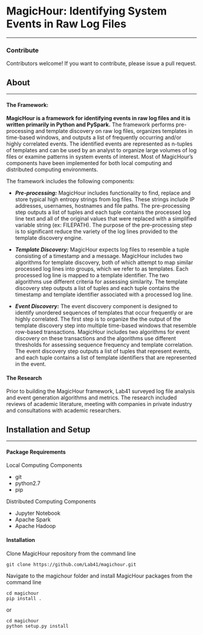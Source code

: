 # MagicHour: Identifying System Events in Raw Log Files 
- - -

### Contribute

Contributors welcome! If you want to contribute, please issue a pull request.

## About
- - -

#### The Framework:

**MagicHour is a framework for identifying events in raw log files and it is written primarily in Python and PySpark.** The framework performs pre-processing and template discovery on raw log files, organizes templates in time-based windows, and outputs a list of frequently occurring and/or highly correlated events. The identified events are represented as n-tuples of templates and can be used by an analyst to organize large volumes of log files or examine patterns in system events of interest. Most of MagicHour’s components have been implemented for both local computing and distributed computing environments.

The framework includes the following components:  

* ***Pre-processing:*** MagicHour includes functionality to find, replace and store typical high entropy strings from log files. These strings include IP addresses, usernames, hostnames and file paths. The pre-processing step outputs a list of tuples and each tuple contains the processed log line text and all of the original values that were replaced with a simplified variable string (ex: FILEPATH). The purpose of the pre-processing step is to significant reduce the variety of the log lines provided to the template discovery engine.

* ***Template Discovery:*** MagicHour expects log files to resemble a tuple consisting of a timestamp and a message. MagicHour includes two algorithms for template discovery, both of which attempt to map similar processed log lines into groups, which we refer to as templates. Each processed log line is mapped to a template identifier. The two algorithms use different criteria for assessing similarity. The template discovery step outputs a list of tuples and each tuple contains the timestamp and template identifier associated with a processed log line. 

* ***Event Discovery:*** The event discovery component is designed to identify unordered sequences of templates that occur frequently or are highly correlated. The first step is to organize the the output of the template discovery step into multiple time-based windows that resemble row-based transactions. MagicHour includes two algorithms for event discovery on these transactions and the algorithms use different thresholds for assessing sequence frequency and template correlation. The event discovery step outputs a list of tuples that represent events, and each tuple contains a list of template identifiers that are represented in the event.

#### The Research

Prior to building the MagicHour framework, Lab41 surveyed log file analysis and event generation algorithms and metrics. The research included reviews of academic literature, meeting with companies in private industry and consultations with academic researchers.

## Installation and Setup
- - -

#### Package Requirements

Local Computing Components
* git
* python2.7
* pip

Distributed Computing Components
* Jupyter Notebook
* Apache Spark 
* Apache Hadoop 

#### Installation

Clone MagicHour repository from the command line
```
git clone https://github.com/Lab41/magichour.git
```

Navigate to the magichour folder and install MagicHour packages from the command line
```
cd magichour
pip install .
```
or
```
cd magichour
python setup.py install
```
